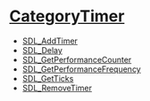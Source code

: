 #  [CategoryTimer](CategoryTimer)

<!-- BEGIN CATEGORY LIST -->
- [SDL_AddTimer](SDL_AddTimer)
- [SDL_Delay](SDL_Delay)
- [SDL_GetPerformanceCounter](SDL_GetPerformanceCounter)
- [SDL_GetPerformanceFrequency](SDL_GetPerformanceFrequency)
- [SDL_GetTicks](SDL_GetTicks)
- [SDL_RemoveTimer](SDL_RemoveTimer)
<!-- END CATEGORY LIST -->

